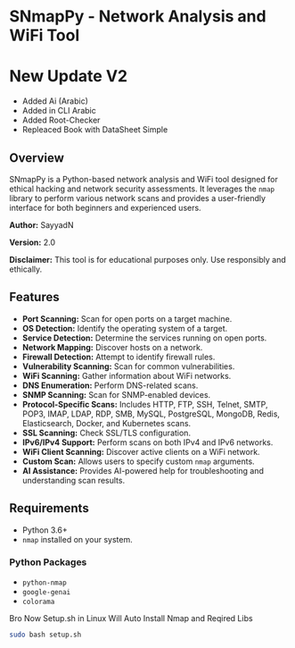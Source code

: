 # SNmapPy - Network Analysis and WiFi Tool

# New Update V2
- Added Ai (Arabic)
- Added in CLI Arabic
- Added Root-Checker
- Repleaced Book with DataSheet Simple
  
## Overview

SNmapPy is a Python-based network analysis and WiFi tool designed for ethical hacking and network security assessments. It leverages the `nmap` library to perform various network scans and provides a user-friendly interface for both beginners and experienced users.

**Author:** SayyadN

**Version:** 2.0

**Disclaimer:** This tool is for educational purposes only. Use responsibly and ethically.

## Features

-   **Port Scanning:** Scan for open ports on a target machine.
-   **OS Detection:** Identify the operating system of a target.
-   **Service Detection:** Determine the services running on open ports.
-   **Network Mapping:** Discover hosts on a network.
-   **Firewall Detection:** Attempt to identify firewall rules.
-   **Vulnerability Scanning:** Scan for common vulnerabilities.
-   **WiFi Scanning:** Gather information about WiFi networks.
-   **DNS Enumeration:** Perform DNS-related scans.
-   **SNMP Scanning:** Scan for SNMP-enabled devices.
-   **Protocol-Specific Scans:** Includes HTTP, FTP, SSH, Telnet, SMTP, POP3, IMAP, LDAP, RDP, SMB, MySQL, PostgreSQL, MongoDB, Redis, Elasticsearch, Docker, and Kubernetes scans.
-   **SSL Scanning:** Check SSL/TLS configuration.
-   **IPv6/IPv4 Support:** Perform scans on both IPv4 and IPv6 networks.
-   **WiFi Client Scanning:** Discover active clients on a WiFi network.
-   **Custom Scan:** Allows users to specify custom `nmap` arguments.
-   **AI Assistance:** Provides AI-powered help for troubleshooting and understanding scan results.

## Requirements

-   Python 3.6+
-   `nmap` installed on your system.

### Python Packages

-   `python-nmap`
-   `google-genai`
-   `colorama`

Bro Now Setup.sh in Linux Will Auto Install Nmap and Reqired Libs

```bash
sudo bash setup.sh
